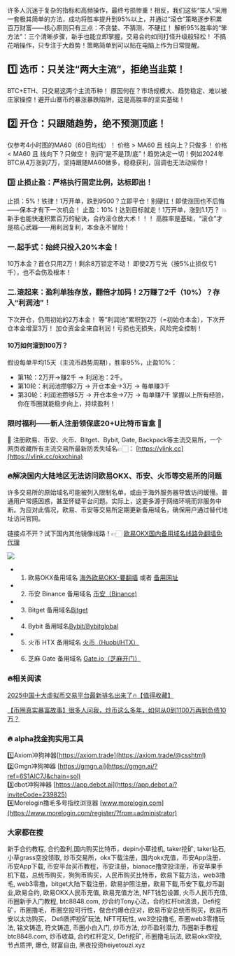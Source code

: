 许多人沉迷于复杂的指标和高频操作，最终亏损惨重！相反，我们这些“笨人”采用一套极其简单的方法，成功将胜率提升到95%以上，并通过“滚仓”策略逐步积累百万财富——核心原则只有三点：不贪婪、不猜测、不硬扛！
解析95%胜率的“笨方法”：三个清晰步骤，新手也能立即掌握，交易合约如同打怪升级般轻松！
不搞花哨操作，只专注于大趋势！策略简单到可以贴在电脑上作为日常提醒。

## 1️⃣ 选币：只关注“两大主流”，拒绝当韭菜！
BTC+ETH、只交易这两个主流币种！
原因何在？市场规模大、趋势稳定、难以被庄家操控！避开山寨币的暴涨暴跌陷阱，这是高胜率的坚实基础！

## 2️⃣ 开仓：只跟随趋势，绝不预测顶底！
仅参考4小时图的MA60（60日均线）！
价格 > MA60 且 线向上？只做多！
价格 < MA60 且 线向下？只做空！
别问“是不是顶/底”！趋势决定一切！例如2024年BTC从4万涨到7万，坚持跟随MA60做多，稳稳获利，回调也无法动摇你！

### 3️⃣ 止损止盈：严格执行固定比例，达标即出！
止损：5%！铁律！1万开单，跌到9500？立即平仓！别硬扛！即使涨回也不后悔——保本才有下一次机会！
止盈：10%！达到目标就走！1万开单，涨到1.1万？
💥新手也能快速积累百万的秘诀，合约滚仓放大术！！！
高胜率是基础，“滚仓”才是核心武器——用利润复利，本金永不冒险！
### 一.起手式：始终只投入20%本金！
10万本金？首仓只用2万！剩余8万锁定不动！
即使2万亏光（按5%止损仅亏1千），也不会伤及根本！

### 二.滚起来：盈利单独存放，翻倍才加码！2万赚了2千（10%）？存入“利润池”！
下次开仓，仍用初始的2万本金！
等“利润池”累积到2万（=初始仓本金），下次开仓本金增至3万！
加仓资金全来自利润！亏损也无损失，风险完全控制！

#### 10万如何滚到100万？
假设每单平均15天（主流币趋势周期），胜率95%，止盈10%：
- 第1轮：2万开→赚2千 → 利润池：2千。 
- 第10轮：利润池攒够2万 → 开仓本金→3万 → 每单赚3千
- 第30轮：利润池攒够5万 → 开仓本金→7万 → 每单赚7千
掌握以上所有经验，你在币圈就能稳步向上，持续盈利！

### 限时福利——新人注册领保底20+U比特币盲盒 🎁
🎁 注册欧易、币安、火币、Bitget、Bybit, Gate, Backpack等主流交易所，一个网页收藏所有主流交易所最新防丢失域名👉🏻： [https://vlink.cc](https://vlink.cc/okxchina)


### 🔥解决国内大陆地区无法访问欧易OKX、币安、火币等交易所的问题
许多交易所的原始域名可能被列入限制名单，或由于海外服务器导致访问缓慢。普通用户常感困惑，甚至怀疑平台问题。实际上，这更多源于网络环境而非服务中断。为应对此情况，欧易、币安等交易所定期更新备用域名，确保用户通过替代地址访问官网。

链接点不开？试下国内其他镜像线路！👉🏻 [欧易OKX国内备用域名线路免翻墙免代理](https://vlink.cc/okxcn)

[![](https://307e939.webp.li/20250812124552161.png)](https://vlink.cc/okxcn)


- 1. 欧易OKX备用域名 [海外欧易OKX-要翻墙](https://www.okx.com/join/76527935) 或者 [备用网址](https://www.oucnyi.net/zh-hans/join/76527935) 
- 2. 币安 Binance 备用域名 [币安（Binance)](https://accounts.binance.com/zh-CN/register?ref=36457687)
- 3. Bitget 备用域名[Bitget](https://www.bitget.com/zh-CN/referral/register?from=referral&clacCode=VRNEYUTR)
- 4. Bybit 备用域名[Bybit/Bybitglobal](https://www.bybitglobal.com/zh-MY/invite/?ref=VMKORMM)
- 5. 火币 HTX 备用域名 [火币（Huobi/HTX）](https://www.htx.com/invite/zh-cn/1f?invite_code=whf45223)
- 6. 芝麻 Gate 备用域名 [Gate.io（芝麻开门）](https://www.gate.io/zh/signup?ref_type=103&ref=A1ERAQ)

### 🔥相关阅读
[2025中国十大虚拟币交易平台最新排名出来了🔥【值得收藏】](https://btc8848.com/top-10-exchanges/)

[【币圈真实暴富故事】很多人问我，炒币这么多年，如何从0到1100万再到负债10万？](https://heiyetouzi.xyz/biquanstory001/)


### 🔥 alpha找金狗实用工具
1️⃣Axiom冲狗神器[https://axiom.trade](https://axiom.trade/@csshtml)  
2️⃣Gmgn冲狗神器 [https://gmgn.ai](https://gmgn.ai/?ref=6S1AIC7J&chain=sol)  
3️⃣dbot冲狗神器 [https://app.debot.ai](https://app.debot.ai?inviteCode=239825)  
4️⃣Morelogin撸毛多号指纹浏览器 [www.morelogin.com](https://www.morelogin.com/register/?from=administrator)  



###  大家都在搜
新手合约教程, 合约盈利,国内购买比特币，depin小草挂机, taker挖矿, taker钻石, 小草grass空投领取, 炒币交易所，okx下载注册，国内okx充值，币安App注册，币安App下载, 币安平台买币教程，币安注册，bianace撸空投注册，币安苹果手机下载，总统币购买，狗狗币购买，人民币购买比特币，欧易下载方法，web3撸毛, web3零撸，bitget大陆下载注册，欧易护照注册，欧易下载,币安下载,炒币副业,欧易合约, 欧易OKX人民币充值, 欧易充值方法, NFT钱包设置, 火币人民币充值, 币圈新手入门教程, btc8848.com, 炒合约Tony心法，合约杠杆bit浪浪，Defi挖矿，币圈撸毛，币圈空投可行性，做合约爆仓应对，欧易币安总统币购买，欧易币安以太坊购买， Defi质押挖矿玩法, NFT可玩性, we3空投撸毛, 币圈web3零撸玩法, 铭文铸造, 符文铸造, 币圈小白入门, 炒币方法, 炒币盈利潜力, 币圈新手教程btc8848.com, 炒币收益, 合约杠杆定义, Defi挖矿, 币圈撸毛玩法, 欧易okx空投, 节点质押, 爆仓, 财富自由, 黑夜投资heiyetouzi.xyz